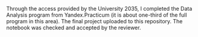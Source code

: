 Through the access provided by the University 2035, I completed the Data Analysis program from Yandex.Practicum (it is about one-third of the full program in this area). 
The final project uploaded to this repository. The notebook was checked and accepted by the reviewer.
